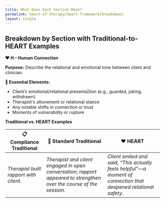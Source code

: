 ```yaml
---
title: What Does Each Section Mean? 
permalink: heart-of-therapy/heart-framework/breakdown/
layout: single
---
```


## **Breakdown by Section with Traditional-to-HEART Examples**

**❤️ H – Human Connection**

**Purpose:** Describe the relational and emotional tone between client and clinician.

**🔑 Essential Elements:**

- Client’s emotional/relational presenta|tion (e.g., guarded, joking, withdrawn)
- Therapist's attunement or relational stance
- Any notable shifts in connection or trust
- Moments of vulnerability or rupture

**Traditional vs. HEART Examples**

|📋 **Compliance Traditional** | 🧾 **Standard Traditional** | ❤️ **HEART** |
|---|---|---|
| _Therapist built rapport with client._ | _Therapist and client engaged in open conversation; rapport appeared to strengthen over the course of the session._ | _Client smiled and said, “This actually feels helpful”—a moment of connection that deepened relational safety._ |
